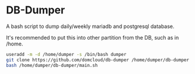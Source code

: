 # DB-Dumper

A bash script to dump daily/weekly mariadb and postgresql database.

It's recommended to put this into other partition from the DB, such as in /home.

```sh
useradd -m -d /home/dumper -s /bin/bash dumper
git clone https://github.com/domcloud/db-dumper /home/dumper/db-dumper
bash /home/dumper/db-dumper/main.sh
```
